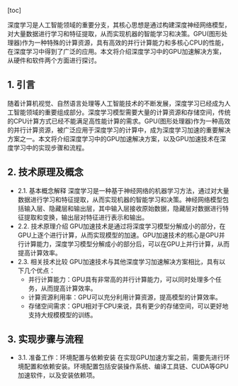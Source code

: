 
[toc]                    
                
                
深度学习是人工智能领域的重要分支，其核心思想是通过构建深度神经网络模型，对大量数据进行学习和特征提取，从而实现机器的智能学习和决策。GPU(图形处理器)作为一种特殊的计算资源，具有高效的并行计算能力和多核心CPU的性能，在深度学习中得到了广泛的应用。本文将介绍深度学习中的GPU加速解决方案，从硬件和软件两个方面进行探讨。

## 1. 引言

随着计算机视觉、自然语言处理等人工智能技术的不断发展，深度学习已经成为人工智能领域的重要组成部分。深度学习模型需要大量的计算资源和存储空间，传统的CPU计算方式已经不能满足高性能计算的需求。GPU(图形处理器)作为一种高效的并行计算资源，被广泛应用于深度学习的计算中，成为深度学习加速的重要解决方案之一。本文将介绍深度学习中的GPU加速解决方案，以及GPU加速技术在深度学习中的实现步骤和流程。

## 2. 技术原理及概念

- 2.1. 基本概念解释
深度学习是一种基于神经网络的机器学习方法，通过对大量数据进行学习和特征提取，从而实现机器的智能学习和决策。神经网络模型包括输入层、隐藏层和输出层，其中输入层接收原始数据，隐藏层对数据进行特征提取和变换，输出层对特征进行表示和输出。
- 2.2. 技术原理介绍
GPU加速技术是通过将深度学习模型分解成小的部分，在GPU上逐个进行计算，从而实现模型的加速。GPU加速技术的核心是GPU并行计算能力，深度学习模型分解成小的部分后，可以在GPU上并行计算，从而提高计算效率。
- 2.3. 相关技术比较
GPU加速技术与其他深度学习加速解决方案相比，具有以下几个优点：
   - 并行计算能力：GPU具有非常高的并行计算能力，可以同时处理多个任务，从而提高计算效率。
   - 计算资源利用率：GPU可以充分利用计算资源，提高模型的计算效率。
   - 存储空间需求：GPU相对于CPU来说，具有更少的存储空间，可以更好地支持大规模模型的训练。

## 3. 实现步骤与流程

- 3.1. 准备工作：环境配置与依赖安装
在实现GPU加速方案之前，需要先进行环境配置和依赖安装。环境配置包括安装操作系统、编译工具链、CUDA等GPU加速软件，以及安装依赖项。

